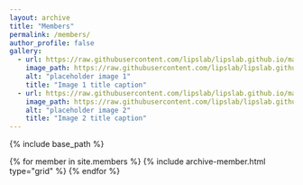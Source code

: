 ```yaml
---
layout: archive
title: "Members"
permalink: /members/
author_profile: false
gallery:
  - url: https://raw.githubusercontent.com/lipslab/lipslab.github.io/master/images/3953273590_704e3899d5_m.jpg
    image_path: https://raw.githubusercontent.com/lipslab/lipslab.github.io/master/images/3953273590_704e3899d5_m.jpg
    alt: "placeholder image 1"
    title: "Image 1 title caption"
  - url: https://raw.githubusercontent.com/lipslab/lipslab.github.io/master/images/bio-photo-2.jpg
    image_path: https://raw.githubusercontent.com/lipslab/lipslab.github.io/master/images/bio-photo-2.jpg
    alt: "placeholder image 2"
    title: "Image 2 title caption"
---
```


{% include base_path %}

<div class="grid__wrapper">
  {% for member in site.members %}
    {% include archive-member.html type="grid" %}
  {% endfor %}
</div>

<!-- <div>
  {% include gallery caption="This is a sample gallery with **Markdown support**." %}
</div> -->